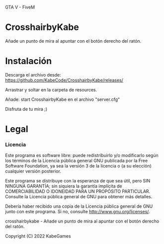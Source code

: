 GTA V - FiveM

# CrosshairbyKabe
Añade un punto de mira al apuntar con el botón derecho del ratón.

# Instalación
Descarga el archivo desde: https://github.com/KabeCode/CrosshairbyKabe/releases/

Arrastrar y soltar en la carpeta de resources.

Añade: start CrosshairbyKabe en el archivo "server.cfg"

Disfruta de tu mira ;)


# Legal
### Licencia

Este programa es software libre: puede redistribuirlo y/o modificarlo según los términos de la Licencia pública general GNU publicada por la Free Software Foundation, ya sea la versión 3 de la licencia o (a su elección) cualquier versión posterior.

Este programa se distribuye con la esperanza de que sea útil, pero SIN NINGUNA GARANTÍA; sin siquiera la garantía implícita de COMERCIABILIDAD O IDONEIDAD PARA UN PROPÓSITO PARTICULAR. Consulte la Licencia pública general de GNU para obtener más detalles.

Debería haber recibido una copia de la Licencia pública general de GNU junto con este programa. Si no, consulte http://www.gnu.org/licenses/.

crosshairbykabe - Añade un punto de mira al apuntar con el botón derecho del ratón.

Copyright (C) 2022 KabeGames
